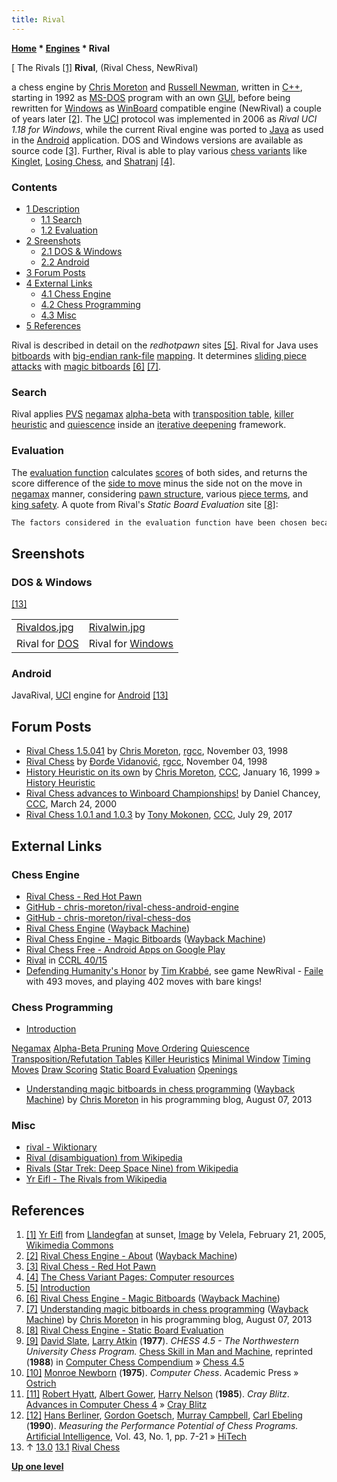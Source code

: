 ```yaml
---
title: Rival
---
```

**[Home](Home "Home") \* [Engines](Engines "Engines") \* Rival**



[ The Rivals <a id="cite-note-1" href="#cite-ref-1">[1]</a>
**Rival**, (Rival Chess, NewRival)  

a chess engine by [Chris Moreton](Chris_Moreton "Chris Moreton") and [Russell Newman](Russell_Newman "Russell Newman"), written in [C++](Cpp "Cpp"), starting in 1992 as [MS-DOS](MS-DOS "MS-DOS") program with an own [GUI](GUI "GUI"), 
before being rewritten for [Windows](Windows "Windows") as [WinBoard](WinBoard "WinBoard") compatible engine (NewRival) a couple of years later 
<a id="cite-note-2" href="#cite-ref-2">[2]</a>.
The [UCI](UCI "UCI") protocol was implemented in 2006 as *Rival UCI 1.18 for Windows*, while the current Rival engine was ported to [Java](Java "Java") as used in the [Android](Android "Android") application. 
DOS and Windows versions are available as source code <a id="cite-note-3" href="#cite-ref-3">[3]</a>. 
Further, Rival is able to play various [chess variants](Chess#Variants "Chess") like [Kinglet](index.php?title=Kinglet&action=edit&redlink=1 "Kinglet (page does not exist)"), [Losing Chess](Losing_Chess "Losing Chess"), and [Shatranj](Shatranj "Shatranj")
<a id="cite-note-4" href="#cite-ref-4">[4]</a>. 



### Contents


* [1 Description](#description)
	+ [1.1 Search](#search)
	+ [1.2 Evaluation](#evaluation)
* [2 Sreenshots](#sreenshots)
	+ [2.1 DOS & Windows](#dos-.26-windows)
	+ [2.2 Android](#android)
* [3 Forum Posts](#forum-posts)
* [4 External Links](#external-links)
	+ [4.1 Chess Engine](#chess-engine)
	+ [4.2 Chess Programming](#chess-programming)
	+ [4.3 Misc](#misc)
* [5 References](#references)






Rival is described in detail on the *redhotpawn* sites <a id="cite-note-5" href="#cite-ref-5">[5]</a>. 
Rival for Java uses [bitboards](Bitboards "Bitboards") with [big-endian rank-file](Bibob#BERF "Bibob") [mapping](Square_Mapping_Considerations "Square Mapping Considerations"). 
It determines [sliding piece attacks](Sliding_Piece_Attacks "Sliding Piece Attacks") with [magic bitboards](Magic_Bitboards "Magic Bitboards") <a id="cite-note-6" href="#cite-ref-6">[6]</a> <a id="cite-note-7" href="#cite-ref-7">[7]</a>.



### Search


Rival applies [PVS](Principal_Variation_Search "Principal Variation Search") [negamax](Negamax "Negamax") [alpha-beta](Alpha-Beta "Alpha-Beta") with [transposition table](Transposition_Table "Transposition Table"), [killer heuristic](Killer_Heuristic "Killer Heuristic") and [quiescence](Quiescence_Search "Quiescence Search") inside an [iterative deepening](Iterative_Deepening "Iterative Deepening") framework. 



### Evaluation


The [evaluation function](Evaluation "Evaluation") calculates [scores](Score "Score") of both sides, and returns the score difference of the [side to move](Side_to_move "Side to move") minus the side not on the move in [negamax](Negamax "Negamax") manner, 
considering [pawn structure](Pawn_Structure "Pawn Structure"), various [piece terms](Evaluation_of_Pieces "Evaluation of Pieces"), and [king safety](King_Safety "King Safety"). 
A quote from Rival's *Static Board Evaluation* site <a id="cite-note-8" href="#cite-ref-8">[8]</a>:




```C++
The factors considered in the evaluation function have been chosen because they are relatively quick to calculate. Very few of the ideas are entirely original; many represent elementary chess knowledge and many have been used in other chess programs. Sources that have been of particular influence are [Slate](David_Slate "David Slate") & [Atkin](Larry_Atkin "Larry Atkin") (1977) <a id="cite-note-9" href="#cite-ref-9">[9]</a>, [Newborn](Monroe_Newborn "Monroe Newborn") (1975) <a id="cite-note-10" href="#cite-ref-10">[10]</a> and [Hyatt](Robert_Hyatt "Robert Hyatt") et al (1985) <a id="cite-note-11" href="#cite-ref-11">[11]</a>. Some of the factors have been added to overcome certain weaknesses that the program has shown, others have been left out in the hope that the gain in search speed would outweigh the loss in evaluation quality. The work of [Berliner](Hans_Berliner "Hans Berliner") et al (1990) <a id="cite-note-12" href="#cite-ref-12">[12]</a> suggests the opposite to the last assumption. 

```

## Sreenshots


### DOS & Windows


[[13]](#cite-note-rival-13)





|  |  |
| --- | --- |
| [Rivaldos.jpg](File:Rivaldos.jpg) | [Rivalwin.jpg](File:Rivalwin.jpg) |
|  Rival for [DOS](MS-DOS "MS-DOS") |  Rival for [Windows](Windows "Windows") |


### Android


 [](File:RivalForAndroid.jpg) 
JavaRival, [UCI](UCI "UCI") engine for [Android](Android "Android") [[13]](#cite-note-rival-13)



## Forum Posts


* [Rival Chess 1.5.041](https://groups.google.com/g/rec.games.chess.computer/c/3Xd8OM2Pwec/m/FTelUbCcPS4J) by [Chris Moreton](Chris_Moreton "Chris Moreton"), [rgcc](Computer_Chess_Forums "Computer Chess Forums"), November 03, 1998
* [Rival Chess](https://groups.google.com/d/msg/rec.games.chess.computer/0iOoI8YNLXQ/t-xX9U1kiEgJ) by [Đorđe Vidanović](%C4%90or%C4%91e_Vidanovi%C4%87 "Đorđe Vidanović"), [rgcc](Computer_Chess_Forums "Computer Chess Forums"), November 04, 1998
* [History Heuristic on its own](https://www.stmintz.com/ccc/index.php?id=39692) by [Chris Moreton](Chris_Moreton "Chris Moreton"), [CCC](CCC "CCC"), January 16, 1999 » [History Heuristic](History_Heuristic "History Heuristic")
* [Rival Chess advances to Winboard Championships!](https://www.stmintz.com/ccc/index.php?id=103229) by Daniel Chancey, [CCC](CCC "CCC"), March 24, 2000
* [Rival Chess 1.0.1 and 1.0.3](http://www.talkchess.com/forum/viewtopic.php?t=64754) by [Tony Mokonen](index.php?title=Tony_Mokonen&action=edit&redlink=1 "Tony Mokonen (page does not exist)"), [CCC](CCC "CCC"), July 29, 2017


## External Links


### Chess Engine


* [Rival Chess - Red Hot Pawn](https://www.redhotpawn.com/rival/)
* [GitHub - chris-moreton/rival-chess-android-engine](https://github.com/chris-moreton/rival-chess-android-engine)
* [GitHub - chris-moreton/rival-chess-dos](https://github.com/chris-moreton/rival-chess-dos)
* [Rival Chess Engine](http://web.archive.org/web/20160313201136/http://www.rivalchess.com/) ([Wayback Machine](https://en.wikipedia.org/wiki/Wayback_Machine))
* [Rival Chess Engine - Magic Bitboards](http://web.archive.org/web/20160304114223/http://www.rivalchess.com/magic-bitboards/) ([Wayback Machine](https://en.wikipedia.org/wiki/Wayback_Machine))
* [Rival Chess Free - Android Apps on Google Play](https://play.google.com/store/apps/details?id=com.netadapt.rivalchess&hl=en)
* [Rival](http://www.computerchess.org.uk/ccrl/4040/cgi/compare_engines.cgi?family=Rival&print=Rating+list&print=Results+table&print=LOS+table&print=Ponder+hit+table&print=Eval+difference+table&print=Comopp+gamenum+table&print=Overlap+table&print=Score+with+common+opponents) in [CCRL 40/15](CCRL "CCRL")
* [Defending Humanity's Honor](https://timkr.home.xs4all.nl/chess2/honor.htm) by [Tim Krabbé](https://en.wikipedia.org/wiki/Tim_Krabb%C3%A9), see game NewRival - [Faile](Faile "Faile") with 493 moves, and playing 402 moves with bare kings!


### Chess Programming


* [Introduction](https://www.redhotpawn.com/rival/programming/index.php)


 [Negamax](https://www.redhotpawn.com/rival/programming/negamax.php)
 [Alpha-Beta Pruning](https://www.redhotpawn.com/rival/programming/alphabeta.php)
 [Move Ordering](https://www.redhotpawn.com/rival/programming/moveorder.php)
 [Quiescence](https://www.redhotpawn.com/rival/programming/quiescence.php)
 [Transposition/Refutation Tables](https://www.redhotpawn.com/rival/programming/transref.php)
 [Killer Heuristics](https://www.redhotpawn.com/rival/programming/killers.php)
 [Minimal Window](https://www.redhotpawn.com/rival/programming/minwin.php)
 [Timing Moves](https://www.redhotpawn.com/rival/programming/timing.php)
 [Draw Scoring](https://www.redhotpawn.com/rival/programming/draws.php)
 [Static Board Evaluation](https://www.redhotpawn.com/rival/programming/evaluation.php)
 [Openings](https://www.redhotpawn.com/rival/programming/openings.php)
* [Understanding magic bitboards in chess programming](http://web.archive.org/web/20160314001240/http://www.afewmorelines.com/understanding-magic-bitboards-in-chess-programming/) ([Wayback Machine](https://en.wikipedia.org/wiki/Wayback_Machine)) by [Chris Moreton](Chris_Moreton "Chris Moreton") in his programming blog, August 07, 2013


### Misc


* [rival - Wiktionary](https://en.wiktionary.org/wiki/rival)
* [Rival (disambiguation) from Wikipedia](https://en.wikipedia.org/wiki/Rival)
* [Rivals (Star Trek: Deep Space Nine) from Wikipedia](https://en.wikipedia.org/wiki/Rivals_%28Star_Trek:_Deep_Space_Nine%29)
* [Yr Eifl - The Rivals from Wikipedia](https://en.wikipedia.org/wiki/Yr_Eifl)


## References


1. <a id="cite-ref-1" href="#cite-note-1">[1]</a> [Yr Eifl](https://en.wikipedia.org/wiki/Yr_Eifl) from [Llandegfan](https://en.wikipedia.org/wiki/Llandegfan) at sunset, [Image](https://commons.wikimedia.org/wiki/File:Ye_Eifl_@_sunset.jpg) by Velela, February 21, 2005, [Wikimedia Commons](https://en.wikipedia.org/wiki/Wikimedia_Commons)
2. <a id="cite-ref-2" href="#cite-note-2">[2]</a> [Rival Chess Engine - About](http://web.archive.org/web/20160313201136/http://www.rivalchess.com/about/) ([Wayback Machine](https://en.wikipedia.org/wiki/Wayback_Machine))
3. <a id="cite-ref-3" href="#cite-note-3">[3]</a> [Rival Chess - Red Hot Pawn](https://www.redhotpawn.com/rival/)
4. <a id="cite-ref-4" href="#cite-note-4">[4]</a> [The Chess Variant Pages: Computer resources](https://www.chessvariants.com/icomputer.html)
5. <a id="cite-ref-5" href="#cite-note-5">[5]</a> [Introduction](https://www.redhotpawn.com/rival/programming/index.php)
6. <a id="cite-ref-6" href="#cite-note-6">[6]</a> [Rival Chess Engine - Magic Bitboards](http://web.archive.org/web/20160304114223/http://www.rivalchess.com/magic-bitboards/) ([Wayback Machine](https://en.wikipedia.org/wiki/Wayback_Machine))
7. <a id="cite-ref-7" href="#cite-note-7">[7]</a> [Understanding magic bitboards in chess programming](http://web.archive.org/web/20160314001240/http://www.afewmorelines.com/understanding-magic-bitboards-in-chess-programming/) ([Wayback Machine](https://en.wikipedia.org/wiki/Wayback_Machine)) by [Chris Moreton](Chris_Moreton "Chris Moreton") in his programming blog, August 07, 2013
8. <a id="cite-ref-8" href="#cite-note-8">[8]</a> [Rival Chess Engine - Static Board Evaluation](https://www.redhotpawn.com/rival/programming/evaluation.php)
9. <a id="cite-ref-9" href="#cite-note-9">[9]</a> [David Slate](David_Slate "David Slate"), [Larry Atkin](Larry_Atkin "Larry Atkin") (**1977**). *CHESS 4.5 - The Northwestern University Chess Program.* [Chess Skill in Man and Machine](Chess_Skill_in_Man_and_Machine "Chess Skill in Man and Machine"), reprinted (**1988**) in [Computer Chess Compendium](Computer_Chess_Compendium "Computer Chess Compendium") » [Chess 4.5](Chess_(Program) "Chess (Program)")
10. <a id="cite-ref-10" href="#cite-note-10">[10]</a> [Monroe Newborn](Monroe_Newborn "Monroe Newborn") (**1975**). *Computer Chess*. Academic Press » [Ostrich](Ostrich "Ostrich")
11. <a id="cite-ref-11" href="#cite-note-11">[11]</a> [Robert Hyatt](Robert_Hyatt "Robert Hyatt"), [Albert Gower](Albert_Gower "Albert Gower"), [Harry Nelson](Harry_Nelson "Harry Nelson") (**1985**). *Cray Blitz*. [Advances in Computer Chess 4](Advances_in_Computer_Chess_4 "Advances in Computer Chess 4") » [Cray Blitz](Cray_Blitz "Cray Blitz")
12. <a id="cite-ref-12" href="#cite-note-12">[12]</a> [Hans Berliner](Hans_Berliner "Hans Berliner"), [Gordon Goetsch](Gordon_Goetsch "Gordon Goetsch"), [Murray Campbell](Murray_Campbell "Murray Campbell"), [Carl Ebeling](Carl_Ebeling "Carl Ebeling") (**1990**). *Measuring the Performance Potential of Chess Programs.* [Artificial Intelligence](https://en.wikipedia.org/wiki/Artificial_Intelligence_%28journal%29), Vol. 43, No. 1, pp. 7-21 » [HiTech](HiTech "HiTech")
13. ↑ [13.0](#cite-ref-rival-13-0) [13.1](#cite-ref-rival-13-1) [Rival Chess](https://www.redhotpawn.com/rival/)

**[Up one level](Engines "Engines")**







 

